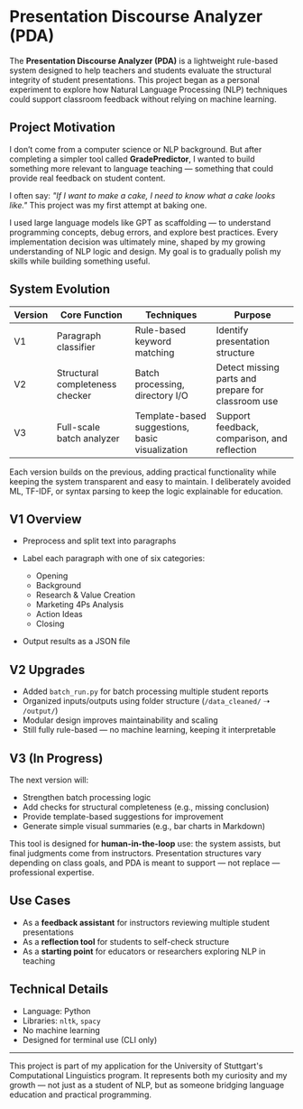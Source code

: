 # Presentation Discourse Analyzer (PDA)

The **Presentation Discourse Analyzer (PDA)** is a lightweight rule-based system designed to help teachers and students evaluate the structural integrity of student presentations. This project began as a personal experiment to explore how Natural Language Processing (NLP) techniques could support classroom feedback without relying on machine learning.

## Project Motivation

I don’t come from a computer science or NLP background. But after completing a simpler tool called **GradePredictor**, I wanted to build something more relevant to language teaching — something that could provide real feedback on student content.

I often say: *"If I want to make a cake, I need to know what a cake looks like."* This project was my first attempt at baking one.

I used large language models like GPT as scaffolding — to understand programming concepts, debug errors, and explore best practices. Every implementation decision was ultimately mine, shaped by my growing understanding of NLP logic and design. My goal is to gradually polish my skills while building something useful.

## System Evolution

| Version | Core Function                   | Techniques                                      | Purpose                                            |
| ------- | ------------------------------- | ----------------------------------------------- | -------------------------------------------------- |
| V1      | Paragraph classifier            | Rule-based keyword matching                     | Identify presentation structure                    |
| V2      | Structural completeness checker | Batch processing, directory I/O                 | Detect missing parts and prepare for classroom use |
| V3      | Full-scale batch analyzer       | Template-based suggestions, basic visualization | Support feedback, comparison, and reflection       |

Each version builds on the previous, adding practical functionality while keeping the system transparent and easy to maintain. I deliberately avoided ML, TF-IDF, or syntax parsing to keep the logic explainable for education.

## V1 Overview

* Preprocess and split text into paragraphs
* Label each paragraph with one of six categories:

  * Opening
  * Background
  * Research & Value Creation
  * Marketing 4Ps Analysis
  * Action Ideas
  * Closing
* Output results as a JSON file

## V2 Upgrades

* Added `batch_run.py` for batch processing multiple student reports
* Organized inputs/outputs using folder structure (`/data_cleaned/` ➝ `/output/`)
* Modular design improves maintainability and scaling
* Still fully rule-based — no machine learning, keeping it interpretable

## V3 (In Progress)

The next version will:

* Strengthen batch processing logic
* Add checks for structural completeness (e.g., missing conclusion)
* Provide template-based suggestions for improvement
* Generate simple visual summaries (e.g., bar charts in Markdown)

This tool is designed for **human-in-the-loop** use: the system assists, but final judgments come from instructors. Presentation structures vary depending on class goals, and PDA is meant to support — not replace — professional expertise.

## Use Cases

* As a **feedback assistant** for instructors reviewing multiple student presentations
* As a **reflection tool** for students to self-check structure
* As a **starting point** for educators or researchers exploring NLP in teaching

## Technical Details

* Language: Python
* Libraries: `nltk`, `spacy`
* No machine learning
* Designed for terminal use (CLI only)

---

This project is part of my application for the University of Stuttgart's Computational Linguistics program. It represents both my curiosity and my growth — not just as a student of NLP, but as someone bridging language education and practical programming.
